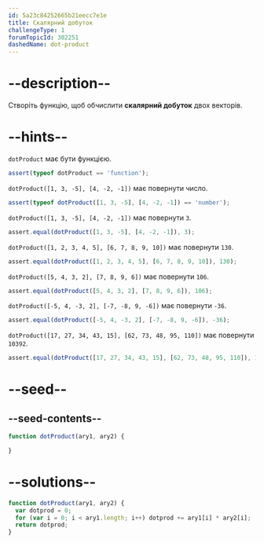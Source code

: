 ```yaml
---
id: 5a23c84252665b21eecc7e1e
title: Скалярний добуток
challengeType: 1
forumTopicId: 302251
dashedName: dot-product
---
```


# --description--

Створіть функцію, щоб обчислити **скалярний добуток** двох векторів.

# --hints--

`dotProduct` має бути функцією.

```js
assert(typeof dotProduct == 'function');
```

`dotProduct([1, 3, -5], [4, -2, -1])` має повернути число.

```js
assert(typeof dotProduct([1, 3, -5], [4, -2, -1]) == 'number');
```

`dotProduct([1, 3, -5], [4, -2, -1])` має повернути `3`.

```js
assert.equal(dotProduct([1, 3, -5], [4, -2, -1]), 3);
```

`dotProduct([1, 2, 3, 4, 5], [6, 7, 8, 9, 10])` має повернути `130`.

```js
assert.equal(dotProduct([1, 2, 3, 4, 5], [6, 7, 8, 9, 10]), 130);
```

`dotProduct([5, 4, 3, 2], [7, 8, 9, 6])` має повернути `106`.

```js
assert.equal(dotProduct([5, 4, 3, 2], [7, 8, 9, 6]), 106);
```

`dotProduct([-5, 4, -3, 2], [-7, -8, 9, -6])` має повернути `-36`.

```js
assert.equal(dotProduct([-5, 4, -3, 2], [-7, -8, 9, -6]), -36);
```

`dotProduct([17, 27, 34, 43, 15], [62, 73, 48, 95, 110])` має повернути `10392`.

```js
assert.equal(dotProduct([17, 27, 34, 43, 15], [62, 73, 48, 95, 110]), 10392);
```

# --seed--

## --seed-contents--

```js
function dotProduct(ary1, ary2) {

}
```

# --solutions--

```js
function dotProduct(ary1, ary2) {
  var dotprod = 0;
  for (var i = 0; i < ary1.length; i++) dotprod += ary1[i] * ary2[i];
  return dotprod;
}
```
